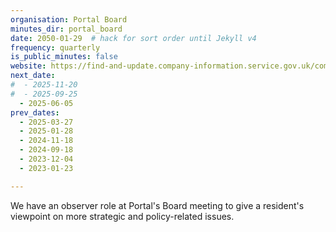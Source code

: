```yaml
---
organisation: Portal Board
minutes_dir: portal_board
date: 2050-01-29  # hack for sort order until Jekyll v4
frequency: quarterly
is_public_minutes: false
website: https://find-and-update.company-information.service.gov.uk/company/10638887/officers
next_date:  
#  - 2025-11-20  
#  - 2025-09-25  
  - 2025-06-05  
prev_dates:
  - 2025-03-27
  - 2025-01-28
  - 2024-11-18
  - 2024-09-18
  - 2023-12-04
  - 2023-01-23

---
```

We have an observer role at Portal's Board meeting to give a resident's viewpoint on more strategic and policy-related issues.
